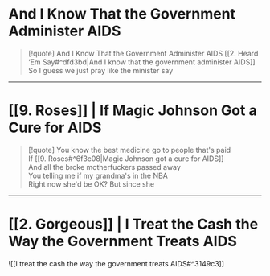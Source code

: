 # And I Know That the Government Administer AIDS

> [!quote] And I Know That the Government Administer AIDS
[[2. Heard ‘Em Say#^dfd3bd|And I know that the government administer AIDS]]  
So I guess we just pray like the minister say  

---

# [[9. Roses]] | If Magic Johnson Got a Cure for AIDS

> [!quote]
You know the best medicine go to people that's paid  
If [[9. Roses#^6f3c08|Magic Johnson got a cure for AIDS]]  
And all the broke motherfuckers passed away  
You telling me if my grandma's in the NBA  
Right now she'd be OK? But since she  

---

# [[2. Gorgeous]] | I Treat the Cash the Way the Government Treats AIDS

![[I treat the cash the way the government treats AIDS#^3149c3]]
